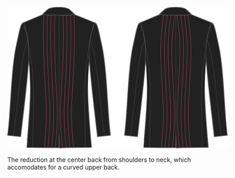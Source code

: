 
![Pinza en el centro de la espalda](centerbackdart.svg)

The reduction at the center back from shoulders to neck, which accomodates for a curved upper back.

